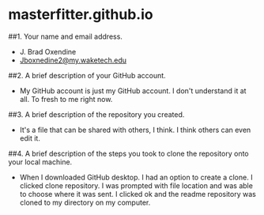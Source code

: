 # masterfitter.github.io

##1. Your name and email address. 
* J. Brad Oxendine
* Jboxnedine2@my.waketech.edu

##2. A brief description of your GitHub account.
* My GitHub account is just my GitHub account. I don't understand it at all. To fresh to me right now. 

##3. A brief description of the repository you created. 
* It's a file that can be shared with others, I think. I think others can even edit it.

##4. A brief description of the steps you took to clone the repository onto your local machine. 
* When I downloaded GitHub desktop. I had an option to create a clone. I clicked clone repository. I was prompted with file location and was able to choose where it was sent. I clicked ok and the readme repository was cloned to my directory on my computer. 
